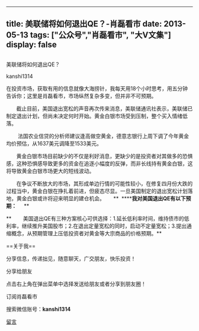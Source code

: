 
---
title:  美联储将如何退出QE？-肖磊看市
date: 2013-05-13
tags: ["公众号","肖磊看市", "大V文集"]
display: false
---


## 



美联储将如何退出QE？




kanshi1314




在投资市场，获取有用的信息就像大海捞针，我每天用18个小时思考，用五分钟告诉你；这里是肖磊看市，市场纵然复杂多变，但并非不可预期。


 

 &nbsp; &nbsp; &nbsp; &nbsp;截止目前，美国退出宽松的声音再次传来消息，美联储通讯社表示，美联储已制定退出计划，但尚未决定何时开始。黄金白银市场受到压制，整个买入情绪低落。

 &nbsp; &nbsp; &nbsp; &nbsp; 法国农业信贷的分析师建议逢高做空黄金，德意志银行上周下调了今年黄金均价预估，从1637美元调降至1533美元。

 &nbsp; &nbsp; &nbsp; &nbsp;黄金白银市场目前缺少的不仅是利好消息，更缺少的是投资者对其做多的恐惧感，这种恐惧感导致更多的资金在追逐小幅度的反弹，而非长线持有黄金白银，这将导致黄金白银市场更大的短线波动。

 &nbsp; &nbsp; &nbsp; &nbsp;在争议不断放大的市场，其形成单边行情的可能性较小，在修复四月份大跌的过程当中，黄金白银在挣扎着前进，但疲态尽显。一旦美国制定的退出宽松计划落地，黄金白银或许将迎来明显的建仓机会。 &nbsp; &nbsp; &nbsp;** &nbsp;******我对美国退出QE有以下预期：** &nbsp; &nbsp; **

** &nbsp; &nbsp; &nbsp; &nbsp;美国退出QE有三种方案核心可供选择：1.延长低利率时间，维持债市的低利率，继续推升美国股市；2.在退出定量宽松的同时，启动不定量宽松；3.提出通缩概念，从预期管理上压低投资者对黄金等大宗商品的价格预期。**

 

 

 

==关于我== 

分享信息，传递拙见，随意聊天，广交朋友，快乐投资！

 

分享给朋友

点击右上角在弹出菜单中选择发送给朋友或者分享到朋友圈！　

 

订阅肖磊看市

搜索微信账号：**kanshi1314**

 









[留言](javascript:;)



